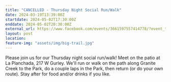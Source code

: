 ```yaml
---
title: "CANCELLED - Thursday Night Social Run/Walk"
date: 2024-03-19T13:39:00Z
startdate: 2024-05-02T17:30:00Z
enddate: 2024-05-02T20:30:00Z
external_url: https://www.facebook.com/events/3661597557414778/?event_time_id=3661597667414767
layout: post
location: 
feature-img: "assets/img/big-trail.jpg"
---
```


Please join us for our Thursday night social run/walk! Meet on the patio at La Planchada, 217 W Gurley.  We'll run or walk on the path along Granite Creek to the Park, do a couple laps in the Park, then return (or do your own route).  Stay after for food and/or drinks if you like.<br>
  <br>
  

